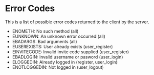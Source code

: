 # Error Codes

This is a list of possible error codes returned to the client by the server.

* ENOMETH: No such method (all)
* EUNKNOWN: An unknown error occurred (all)
* EBADARGS: Bad arguments (all)
* EUSEREXISTS: User already exists (user_register)
* EINVITECODE: Invalid invite code supplied (user_register)
* EBADLOGIN: Invalid username or pasword (user_login)
* ELOGGEDIN: Already logged in (register, user_login)
* ENOTLOGGEDIN: Not logged in (user_logout)
